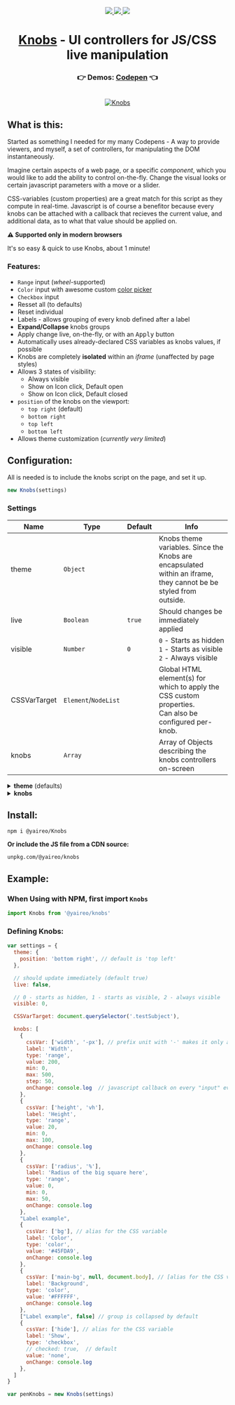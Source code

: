 <p align="center">
  <a href='https://www.npmjs.com/package/@yaireo/knobs'>
      <img src="https://img.shields.io/npm/v/@yaireo/knobs.svg" />
  </a>
  <a href='https://simple.wikipedia.org/wiki/MIT_License'>
      <img src="https://img.shields.io/badge/license-MIT-lightgrey" />
  </a>
  <img src="https://img.shields.io/bundlephobia/minzip/@yaireo/knobs" />
</p>

<h1 align="center">
  <a href='https://codepen.io/vsync/pen/KKMwyRO'>Knobs</a> - UI controllers for JS/CSS live manipulation
</h1>

<h3 align="center">
  👉 Demos: <a href='https://codepen.io/vsync/pen/KKMwyRO' target='_blank'>Codepen</a> 👈
</h3>

<p align="center">
<br>
  <a href='https://codepen.io/vsync/pen/KKMwyRO'>
      <img src="./demo.gif?sanitize=true" alt="Knobs"/>
  </a>
<br>
<p>

## What is this:

Started as something I needed for my many Codepens - A way to provide viewers, and myself, a set
of controllers, for manipulating the DOM instantaneously.

Imagine certain aspects of a web page, or a specific *component*, which you would like to add the ability
to control on-the-fly. Change the visual looks or certain javascript parameters with a move or a slider.

CSS-variables (custom properties) are a great match for this script as they compute in real-time. Javascript is of course a benefitor because every knobs can be attached with a callback that recieves the current value, and additional data, as to what that value should be applied on.

**⚠️ Supported only in modern browsers**

It's so easy & quick to use Knobs, about 1 minute!

### Features:

* `Range` input (*wheel*-supported)
* `Color` input with awesome custom [color picker](https://github.com/yairEO/color-picker)
* `Checkbox` input
* Resset all (to defaults)
* Reset individual
* Labels - allows grouping of every knob defined after a label
* **Expand/Collapse** knobs groups
* Apply change live, on-the-fly, or with an <kbd>Apply</kbd> button
* Automatically uses already-declared CSS variables as knobs values, if possible
* Knobs are completely **isolated** within an *iframe* (unaffected by page styles)
* Allows 3 states of visibility:
  * Always visible
  * Show on Icon click, Default open
  * Show on Icon click, Default closed
* `position` of the knobs on the viewport:
  * `top right` (default)
  * `bottom right`
  * `top left`
  * `bottom left`
* Allows theme customization (*currently very limited*)

## Configuration:

All is needed is to include the knobs script on the page, and set it up.

```js
new Knobs(settings)
```


### Settings

| Name         | Type                  | Default                                                                                                                                                                                                                                                                                       | Info                                                                                                               |
|--------------|-----------------------|---------|--------------------------------------------------------------------------------------------------------------------|
| theme        | `Object`              |         | Knobs theme variables.  Since the Knobs are encapsulated within an iframe,  they cannot be be styled from outside. |
| live         | `Boolean`             | `true`  | Should changes be immediately applied                                                                              |
| visible      | `Number`              | `0`     | `0` - Starts as hidden<br> `1` - Starts as visible<br> `2` - Always visible                                        |
| CSSVarTarget | `Element`/`NodeList ` |         | Global HTML element(s) for which to apply the CSS custom properties.<br> Can also be configured per-knob.             |
| knobs        | `Array`               |         | Array of Objects describing the knobs controllers on-screen

<details>
  <summary><strong>theme</strong> (defaults)</summary>

```js
{
  styles      : ``,                // optioanlly add any CSS and it will be injected into the iframe
  flow        : 'horizontal',      // use 'compact' to keep things tight
  position    : 'top right',
  primaryColor: '#0366D6',         // mainly for links / range sliders
  backgroud   : "rgba(0,0,0,1)",
  textColor   : "#CCC",
  border      : 'none'
}
```
</details>

<details>
  <summary><strong>knobs</strong></summary>

An array of Objects, where the properties describe a *knob*.

It is ***possible*** to define/change the `knobs` Array **after** instance initialization, like so:

```js
var myKnobs = new Knobs({ CSSVarTarget:document.body }) // only if working with CSS variables

myKnobs.knobs = [{...}, ...] // see example further down
myKnobs.render()
```

All defined *knob* properties, beside a special few, are attributes that
are applied on the HTML *input* element that controls the knob, so it is up
to the developer who set up the knobs to use the appropriate attributes, for
each type of of the supported knobs (`range`, `color`, `checkbox`).

The special other properties are:

**`onChange`**

Callback which fires on every `input` event

**`cssVar`**

Optional. An array of 3 items:
1. (`String`) - CSS variable name
2. (`String`) - Units (*optional* - Ex. `%` or `px`)
3. (`HTML NODE`) - Reference to an HTML node to apply the knob's CSS variable on (*optional*)

Sometimes it is wanted for variables to be defined unitless, for calculation-purposes, like so:

```css
div{
  --size: 10;
  /* limits with width to a minimum of 10px by using unitless variable for the "max" function */
  width: calc(Max(50, var(--size)) * 1px);
}
```

So, when a unitless-variable is desired, but ultimatly it will have a unit, then `units` (*2nd* item in the array)
should be written with a dash prefix, Ex.: `-px`, and it will be displayed in the label correctly but ignored when
applying the variable.

**`label`**

A text which is displayed alongside the knob

**`value`**

Acts as the initial value of the knob, except if the knob is a `checkbox`, in which case,
if the knob also has `cssVar` property set, then check the checkbox is checked, that CSS variable
`value` will be the `value` property of the knob, Ex.

```js
{
  cssVar: ['hide'], // CSS variable name "--hide"
  label: 'Show',
  type: 'checkbox',
  // checked: true,  // not checked by default
  value: 'none', // if checked: --hide: none;
}
```

Then in your CSS you can write the below, so when `--hide` is not defined,
`block` is used as the `display` property value.

```css
display: var(--hide, block);
```

It is possible to use an already-declared CSS-varaible (on the target element) by emmiting the `value`
prop from the knob decleration.
</details>


## Install:

```
npm i @yaireo/Knobs
```

**Or include the JS file from a CDN source:**

    unpkg.com/@yaireo/knobs


## Example:

### When Using with NPM, first import `Knobs`
```js
import Knobs from '@yaireo/knobs'
```

### Defining Knobs:

```js
var settings = {
  theme: {
    position: 'bottom right', // default is 'top left'
  },

  // should update immediately (default true)
  live: false,

  // 0 - starts as hidden, 1 - starts as visible, 2 - always visible
  visible: 0,

  CSSVarTarget: document.querySelector('.testSubject'),

  knobs: [
    {
      cssVar: ['width', '-px'], // prefix unit with '-' makes it only a part of the title but not of the variable
      label: 'Width',
      type: 'range',
      value: 200,
      min: 0,
      max: 500,
      step: 50,
      onChange: console.log  // javascript callback on every "input" event
    },
    {
      cssVar: ['height', 'vh'],
      label: 'Height',
      type: 'range',
      value: 20,
      min: 0,
      max: 100,
      onChange: console.log
    },
    {
      cssVar: ['radius', '%'],
      label: 'Radius of the big square here',
      type: 'range',
      value: 0,
      min: 0,
      max: 50,
      onChange: console.log
    },
    "Label example",
    {
      cssVar: ['bg'], // alias for the CSS variable
      label: 'Color',
      type: 'color',
      value: '#45FDA9',
      onChange: console.log
    },
    {
      cssVar: ['main-bg', null, document.body], // [alias for the CSS variable, units, applies on element]
      label: 'Background',
      type: 'color',
      value: '#FFFFFF',
      onChange: console.log
    },
    ["Label example", false] // group is collapsed by default
    {
      cssVar: ['hide'], // alias for the CSS variable
      label: 'Show',
      type: 'checkbox',
      // checked: true,  // default
      value: 'none',
      onChange: console.log
    },
  ]
}

var penKnobs = new Knobs(settings)
```
